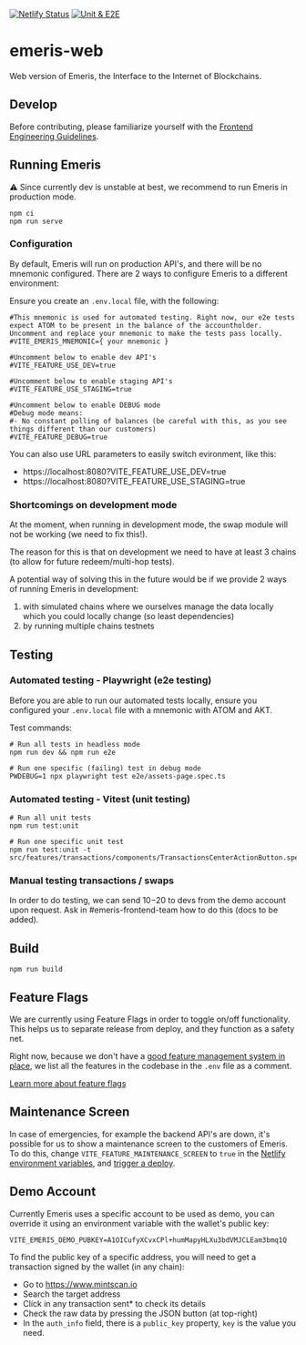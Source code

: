 [![Netlify Status](https://api.netlify.com/api/v1/badges/4cf6e90b-b924-4764-9adb-796ee24667f3/deploy-status)](https://app.netlify.com/sites/emeris-app/deploys) [![Unit & E2E](https://github.com/EmerisHQ/demeris/actions/workflows/test.yml/badge.svg)](https://github.com/EmerisHQ/demeris/actions/workflows/test.yml)

# emeris-web

Web version of Emeris, the Interface to the Internet of Blockchains.

## Develop

Before contributing, please familiarize yourself with the [Frontend Engineering Guidelines](https://www.notion.so/allinbits/Frontend-Engineering-Guidelines-873d2c6e2dda493fbf6601d527259efd).

## Running Emeris

⚠️ Since currently dev is unstable at best, we recommend to run Emeris in production mode.

```
npm ci
npm run serve
```

### Configuration

By default, Emeris will run on production API's, and there will be no mnemonic configured. There are 2 ways to configure Emeris to a different environment:

Ensure you create an `.env.local` file, with the following:

```
#This mnemonic is used for automated testing. Right now, our e2e tests expect ATOM to be present in the balance of the accountholder. Uncomment and replace your mnemonic to make the tests pass locally.
#VITE_EMERIS_MNEMONIC={ your mnemonic }

#Uncomment below to enable dev API's
#VITE_FEATURE_USE_DEV=true

#Uncomment below to enable staging API's
#VITE_FEATURE_USE_STAGING=true

#Uncomment below to enable DEBUG mode
#Debug mode means:
#- No constant polling of balances (be careful with this, as you see things different than our customers)
#VITE_FEATURE_DEBUG=true
```

You can also use URL parameters to easily switch evironment, like this:

- https://localhost:8080?VITE_FEATURE_USE_DEV=true
- https://localhost:8080?VITE_FEATURE_USE_STAGING=true

### Shortcomings on development mode

At the moment, when running in development mode, the swap module will not be working (we need to fix this!).

The reason for this is that on development we need to have at least 3 chains (to allow for future redeem/multi-hop tests).

A potential way of solving this in the future would be if we provide 2 ways of running Emeris in development:

1. with simulated chains where we ourselves manage the data locally which you could locally change (so least dependencies)
2. by running multiple chains testnets

## Testing

### Automated testing - Playwright (e2e testing)

Before you are able to run our automated tests locally, ensure you configured your `.env.local` file with a mnemonic with ATOM and AKT.

Test commands:

```
# Run all tests in headless mode
npm run dev && npm run e2e

# Run one specific (failing) test in debug mode
PWDEBUG=1 npx playwright test e2e/assets-page.spec.ts

```

### Automated testing - Vitest (unit testing)

```
# Run all unit tests
npm run test:unit

# Run one specific unit test
npm run test:unit -t src/features/transactions/components/TransactionsCenterActionButton.spec.ts
```

### Manual testing transactions / swaps

In order to do testing, we can send $10-$20 to devs from the demo account upon request. Ask in #emeris-frontend-team how to do this (docs to be added).

## Build

```
npm run build
```

## Feature Flags

We are currently using Feature Flags in order to toggle on/off functionality. This helps us to separate release from deploy, and they function as a safety net.

Right now, because we don't have a [good feature management system in place](https://github.com/allinbits/demeris/issues/949), we list all the features in the codebase in the `.env` file as a comment.

[Learn more about feature flags](https://www.notion.so/allinbits/Working-with-Feature-Flags-c0bbf36cbb2646de9e6754564394bdc2)

## Maintenance Screen

In case of emergencies, for example the backend API's are down, it's possible for us to show a maintenance screen to the customers of Emeris. To do this, change `VITE_FEATURE_MAINTENANCE_SCREEN` to `true` in the [Netlify environment variables](https://app.netlify.com/sites/emeris-app/settings/deploys#environment), and [trigger a deploy](https://app.netlify.com/sites/emeris-app/deploys).

## Demo Account

Currently Emeris uses a specific account to be used as demo, you can override it using an environment variable with the wallet's public key:

```
VITE_EMERIS_DEMO_PUBKEY=A1OICufyXCvxCPl+humMapyHLXu3bdVMJCLEam3bmq1Q
```

To find the public key of a specific address, you will need to get a transaction signed by the wallet (in any chain):

- Go to https://www.mintscan.io
- Search the target address
- Click in any transaction sent\* to check its details
- Check the raw data by pressing the JSON button (at top-right)
- In the `auth_info` field, there is a `public_key` property, `key` is the value you need.
